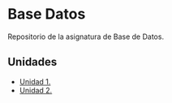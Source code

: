 # Base Datos
Repositorio de la asignatura de Base de Datos.

## Unidades
- [Unidad 1.](Unidad-1)
- [Unidad 2.](Unidad-2)
